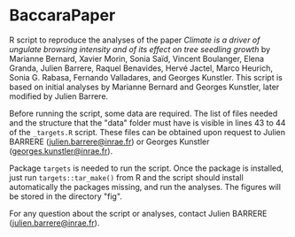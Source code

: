 # BaccaraPaper

R script to reproduce the analyses of the paper *Climate is a driver of ungulate browsing intensity and of its effect on tree seedling growth* by Marianne Bernard, Xavier Morin, Sonia Saïd, Vincent Boulanger, Elena Granda, Julien Barrere, Raquel Benavides, Hervé Jactel, Marco Heurich, Sonia G. Rabasa, Fernando Valladares, and Georges Kunstler. This script is based on initial analyses by Marianne Bernard and Georges Kunstler, later modified by Julien Barrere. 

Before running the script, some data are required. The list of files needed and the structure that the "data" folder must have is visible in lines 43 to 44  of the ```_targets.R``` script. These files can be obtained upon request to Julien BARRERE (julien.barrere@inrae.fr) or Georges Kunstler (georges.kunstler@inrae.fr). 

Package ```targets``` is needed to run the script. Once the package is installed, just run ```targets::tar_make()``` from R and the script should install automatically the packages missing, and run the analyses. The figures will be stored in the directory "fig". 

For any question about the script or analyses, contact Julien BARRERE (julien.barrere@inrae.fr). 
